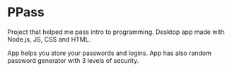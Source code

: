 # PPass

Project that helped me pass intro to programming. Desktop app made with Node.js, JS, CSS and HTML.

App helps you store your passwords and logins. App has also random password generator with 3 levels of security.
